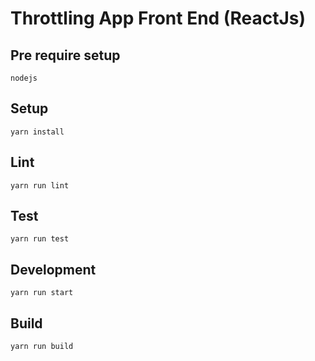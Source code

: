 # Throttling App Front End (ReactJs)

## Pre require setup

```
nodejs
```

## Setup

```
yarn install
```

## Lint

```
yarn run lint
```

## Test

```
yarn run test
```

## Development

```
yarn run start
```


## Build

```
yarn run build
```

